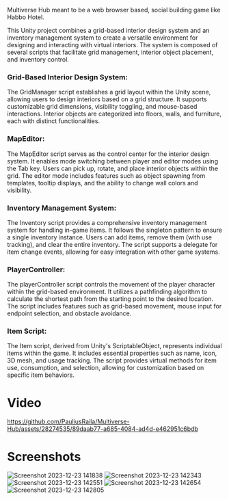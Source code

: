 Multiverse Hub meant to be a web browser based, social building game like Habbo Hotel.

This Unity project combines a grid-based interior design system and an inventory management system to create a versatile environment for designing and interacting with virtual interiors. The system is composed of several scripts that facilitate grid management, interior object placement, and inventory control.

### Grid-Based Interior Design System:
The GridManager script establishes a grid layout within the Unity scene, allowing users to design interiors based on a grid structure. It supports customizable grid dimensions, visibility toggling, and mouse-based interactions. Interior objects are categorized into floors, walls, and furniture, each with distinct functionalities.

### MapEditor:
The MapEditor script serves as the control center for the interior design system. It enables mode switching between player and editor modes using the Tab key. Users can pick up, rotate, and place interior objects within the grid. The editor mode includes features such as object spawning from templates, tooltip displays, and the ability to change wall colors and visibility.

### Inventory Management System:
The Inventory script provides a comprehensive inventory management system for handling in-game items. It follows the singleton pattern to ensure a single inventory instance. Users can add items, remove them (with use tracking), and clear the entire inventory. The script supports a delegate for item change events, allowing for easy integration with other game systems.

### PlayerController:
The playerController script controls the movement of the player character within the grid-based environment. It utilizes a pathfinding algorithm to calculate the shortest path from the starting point to the desired location. The script includes features such as grid-based movement, mouse input for endpoint selection, and obstacle avoidance.

### Item Script:
The Item script, derived from Unity's ScriptableObject, represents individual items within the game. It includes essential properties such as name, icon, 3D mesh, and usage tracking. The script provides virtual methods for item use, consumption, and selection, allowing for customization based on specific item behaviors.


# Video
https://github.com/PauliusRaila/Multiverse-Hub/assets/28274535/89daab77-a685-4084-ad4d-e462951c6bdb
# Screenshots

![Screenshot 2023-12-23 141838](https://github.com/PauliusRaila/Multiverse-Hub/assets/28274535/1bd32abc-f07c-47ae-99cf-49501c06b8cc)
![Screenshot 2023-12-23 142343](https://github.com/PauliusRaila/Multiverse-Hub/assets/28274535/5244e2dd-e6f9-4113-b4fc-bf567e37444a)
![Screenshot 2023-12-23 142551](https://github.com/PauliusRaila/Multiverse-Hub/assets/28274535/3567d16e-651e-4b3b-819a-6953355aceb6)
![Screenshot 2023-12-23 142654](https://github.com/PauliusRaila/Multiverse-Hub/assets/28274535/30e863f4-fd0d-40d3-b76e-16cff5841081)
![Screenshot 2023-12-23 142805](https://github.com/PauliusRaila/Multiverse-Hub/assets/28274535/a3106003-0915-444d-9202-fb6222a3bee9)

</details>
